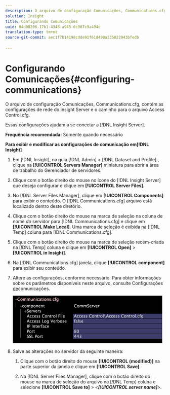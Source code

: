 ```yaml
---
description: O arquivo de configuração Comunicações, Communications.cfg, contém as configurações de rede do Insight Server e o caminho para o arquivo Access Control.cfg.
solution: Insight
title: Configurando Comunicações
uuid: 04d08206-17b1-4348-a945-0c907c9a494c
translation-type: tm+mt
source-git-commit: aec1f7b14198cdde91f61d490a235022943bfedb

---
```



# Configurando Comunicações{#configuring-communications}

O arquivo de configuração Comunicações, Communications.cfg, contém as configurações de rede do Insight Server e o caminho para o arquivo Access Control.cfg.

Essas configurações ajudam a se conectar a [!DNL Insight Server].

**Frequência recomendada:** Somente quando necessário

**Para exibir e modificar as configurações de comunicação em[!DNL Insight]**

1. Em [!DNL Insight], na guia [!DNL Admin] > [!DNL Dataset and Profile] , clique na **[!UICONTROL Servers Manager]** miniatura para abrir a área de trabalho do Gerenciador de servidores.
1. Clique com o botão direito do mouse no ícone do [!DNL Insight Server] que deseja configurar e clique em **[!UICONTROL Server Files]**.
1. No [!DNL Server Files Manager], clique em **[!UICONTROL Components]** para exibir o conteúdo. O [!DNL Communications.cfg] arquivo está localizado dentro deste diretório.
1. Clique com o botão direito do mouse na marca de seleção na coluna de nome *do* servidor para [!DNL Communications.cfg] e clique em **[!UICONTROL Make Local]**. Uma marca de seleção é exibida na [!DNL Temp] coluna para [!DNL Communications.cfg].
1. Clique com o botão direito do mouse na marca de seleção recém-criada na [!DNL Temp] coluna e clique em **[!UICONTROL Open]** > **[!UICONTROL in Insight]**.
1. Na [!DNL Communications.cfg] janela, clique **[!UICONTROL component]** para exibir seu conteúdo.
1. Altere as configurações, conforme necessário. Para obter informações sobre os parâmetros disponíveis neste arquivo, consulte Configurações [de](../../../home/c-inst-svr/c-cfg-stgs-ref/c-comm-cfg-stgs.md#concept-aed00587c7a1432fb487bd154aaea6b1)comunicações.

   ![Informações da etapa](assets/cfg_communications_examplevalues.png)

1. Salve as alterações no servidor da seguinte maneira:

   1. Clique com o botão direito do mouse **[!UICONTROL (modified)]** na parte superior da janela e clique em **[!UICONTROL Save]**.

   1. Na [!DNL Server Files Manager], clique com o botão direito do mouse na marca de seleção do arquivo na [!DNL Temp] coluna e selecione **[!UICONTROL Save to]** > *&lt;**[!UICONTROL server name]**>*.

